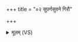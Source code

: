 +++
title = "०२ सुपर्णसुवने गिरौ"

+++
<details><summary>मूलम् (VS)</summary>

सु॑पर्ण॒सुव॑ने गि॒रौ जा॒तं हि॒मव॑त॒स्परि॑।  
धनै॑र॒भि श्रु॒त्वा य॑न्ति वि॒दुर्हि त॑क्म॒नाश॑नम् ॥
</details>